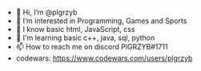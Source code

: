 - 👋 Hi, I’m @plgrzyb
- 👀 I’m interested in Programming, Games and Sports
- 🌱 I know basic html, JavaScript, css
- 🌱 I'm learning basic c++, java, sql, python
- 📫 How to reach me on discord PlGRZYB#1711
- codewars: https://www.codewars.com/users/plgrzyb
<!---
plgrzyb/plgrzyb is a ✨ special ✨ repository because its `README.md` (this file) appears on your GitHub profile.
You can click the Preview link to take a look at your changes.
--->
